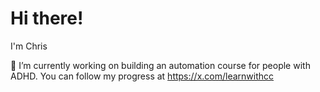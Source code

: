 # Hi there!

I'm Chris

🔭 I’m currently working on building an automation course for people with ADHD. 
You can follow my progress at https://x.com/learnwithcc
